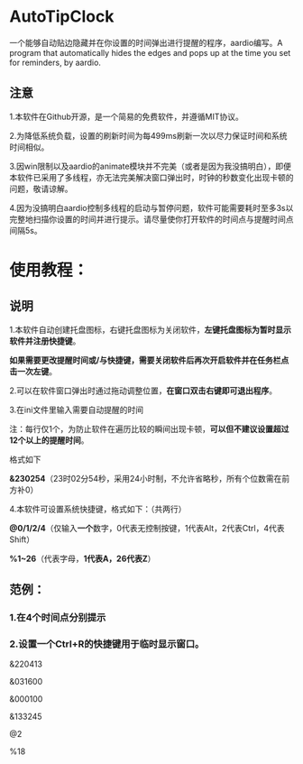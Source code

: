# AutoTipClock
一个能够自动贴边隐藏并在你设置的时间弹出进行提醒的程序，aardio编写。A program that automatically hides the edges and pops up at the time you set for reminders, by aardio.

## 注意
1.本软件在Github开源，是一个简易的免费软件，并遵循MIT协议。

2.为降低系统负载，设置的刷新时间为每499ms刷新一次以尽力保证时间和系统时间相似。

3.因win限制以及aardio的animate模块并不完美（或者是因为我没搞明白），即便本软件已采用了多线程，亦无法完美解决窗口弹出时，时钟的秒数变化出现卡顿的问题，敬请谅解。

4.因为没搞明白aardio控制多线程的启动与暂停问题，软件可能需要耗时至多3s以完整地扫描你设置的时间并进行提示。请尽量使你打开软件的时间点与提醒时间点间隔5s。

# 使用教程：
## 说明
1.本软件自动创建托盘图标，右键托盘图标为关闭软件，**左键托盘图标为暂时显示软件并注册快捷键**。

**如果需要更改提醒时间或/与快捷键，需要关闭软件后再次开启软件并在任务栏点击一次左键**。

2.可以在软件窗口弹出时通过拖动调整位置，**在窗口双击右键即可退出程序**。

3.在ini文件里输入需要自动提醒的时间

注：每行仅1个，为防止软件在遍历比较的瞬间出现卡顿，**可以但不建议设置超过12个以上的提醒时间**。

格式如下

**&230254**（23时02分54秒，采用24小时制，不允许省略秒，所有个位数需在前方补0）

4.本软件可设置系统快捷键，格式如下：（共两行）

**@0/1/2/4**（仅输入**一个**数字，0代表无控制按键，1代表Alt，2代表Ctrl，4代表Shift）

**%1~26**（代表字母，**1代表A，26代表Z**）

## 范例：
### 1.在4个时间点分别提示
### 2.设置一个Ctrl+R的快捷键用于临时显示窗口。
&220413

&031600

&000100

&133245

@2

%18

